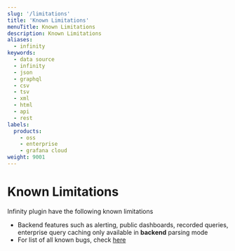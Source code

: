 ```yaml
---
slug: '/limitations'
title: 'Known Limitations'
menuTitle: Known Limitations
description: Known Limitations
aliases:
  - infinity
keywords:
  - data source
  - infinity
  - json
  - graphql
  - csv
  - tsv
  - xml
  - html
  - api
  - rest
labels:
  products:
    - oss
    - enterprise
    - grafana cloud
weight: 9001
---
```


# Known Limitations

Infinity plugin have the following known limitations

* Backend features such as alerting, public dashboards, recorded queries, enterprise query caching only available in **backend** parsing mode
* For list of all known bugs, check [here](https://github.com/grafana/grafana-infinity-datasource/issues)
